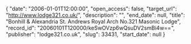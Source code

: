 {
  "date": "2006-01-01T12:00:00", 
  "open_access": false, 
  "target_url": "http://www.lodge321.co.uk/", 
  "description": "", 
  "end_date": null, 
  "title": "Bonhill & Alexandria St. Andrews Royal Arch No.321 Masonic Lodge", 
  "record_id": "20060101T120000/keSwOVzp6wQsuDV2smBi4w==", 
  "publisher": "lodge321.co.uk", 
  "slug": 33431, 
  "start_date": null
}

